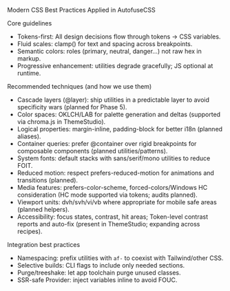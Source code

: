 Modern CSS Best Practices Applied in AutofuseCSS

Core guidelines
- Tokens-first: All design decisions flow through tokens → CSS variables.
- Fluid scales: clamp() for text and spacing across breakpoints.
- Semantic colors: roles (primary, neutral, danger…) not raw hex in markup.
- Progressive enhancement: utilities degrade gracefully; JS optional at runtime.

Recommended techniques (and how we use them)
- Cascade layers (@layer): ship utilities in a predictable layer to avoid specificity wars (planned for Phase 5).
- Color spaces: OKLCH/LAB for palette generation and deltas (supported via chroma.js in ThemeStudio).
- Logical properties: margin-inline, padding-block for better i18n (planned aliases).
- Container queries: prefer @container over rigid breakpoints for composable components (planned utilities/patterns).
- System fonts: default stacks with sans/serif/mono utilities to reduce FOIT.
- Reduced motion: respect prefers-reduced-motion for animations and transitions (planned).
- Media features: prefers-color-scheme, forced-colors/Windows HC consideration (HC mode supported via tokens; audits planned).
- Viewport units: dvh/svh/vi/vb where appropriate for mobile safe areas (planned helpers).
- Accessibility: focus states, contrast, hit areas; Token-level contrast reports and auto-fix (present in ThemeStudio; expanding across recipes).

Integration best practices
- Namespacing: prefix utilities with `af-` to coexist with Tailwind/other CSS.
- Selective builds: CLI flags to include only needed sections.
- Purge/treeshake: let app toolchain purge unused classes.
- SSR-safe Provider: inject variables inline to avoid FOUC.

